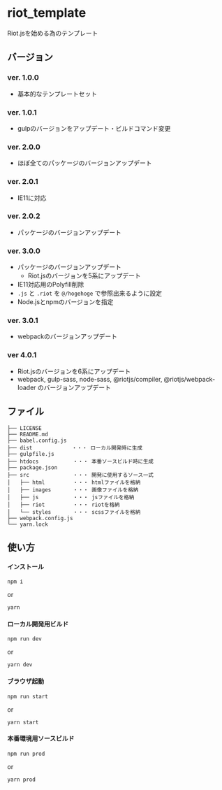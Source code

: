 # riot_template
Riot.jsを始める為のテンプレート


## バージョン

### ver. 1.0.0

- 基本的なテンプレートセット

### ver. 1.0.1

- gulpのバージョンをアップデート・ビルドコマンド変更

### ver. 2.0.0

- ほぼ全てのパッケージのバージョンアップデート

### ver. 2.0.1

- IE11に対応

### ver. 2.0.2

- パッケージのバージョンアップデート

### ver. 3.0.0

- パッケージのバージョンアップデート
  - Riot.jsのバージョンを5系にアップデート
- IE11対応用のPolyfill削除
- `.js` と `.riot` を `@/hogehoge` で参照出来るように設定
- Node.jsとnpmのバージョンを指定


### ver. 3.0.1

- webpackのバージョンアップデート

### ver 4.0.1

- Riot.jsのバージョンを6系にアップデート
- webpack, gulp-sass, node-sass, @riotjs/compiler, @riotjs/webpack-loader のバージョンアップデート

## ファイル

```
├── LICENSE
├── README.md
├── babel.config.js
├── dist 　　　　　　　・・・ ローカル開発時に生成
├── gulpfile.js
├── htdocs　　　　　　 ・・・ 本番ソースビルド時に生成
├── package.json
├── src　　　　　　    ・・・ 開発に使用するソース一式
│   ├── html         ・・・ htmlファイルを格納
│   ├── images       ・・・ 画像ファイルを格納
│   ├── js           ・・・ jsファイルを格納
│   ├── riot         ・・・ riotを格納
│   └── styles       ・・・ scssファイルを格納
├── webpack.config.js
└── yarn.lock
```


## 使い方

#### インストール

```
npm i
```

or 

```
yarn
```


#### ローカル開発用ビルド

```
npm run dev
```

or 

```
yarn dev
```


#### ブラウザ起動

```
npm run start
```

or 

```
yarn start
```


#### 本番環境用ソースビルド

```
npm run prod
```

or 

```
yarn prod
```